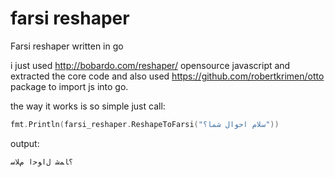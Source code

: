# farsi reshaper
Farsi reshaper written in go 

i just used http://bobardo.com/reshaper/ opensource javascript and extracted the core code and also used https://github.com/robertkrimen/otto 
package to import js into go.

the way it works is so simple just call:

```go
fmt.Println(farsi_reshaper.ReshapeToFarsi("سلام احوال شما؟"))
```
output:
```
؟ﺎﻤﺷ ﻝﺍﻮﺣﺍ ﻡﻼﺳ
```
